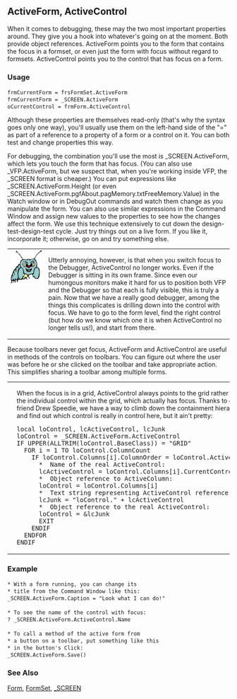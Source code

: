 ## ActiveForm, ActiveControl

When it comes to debugging, these may the two most important properties around. They give you a hook into whatever's going on at the moment. Both provide object references. ActiveForm points you to the form that contains the focus in a formset, or even just the form with focus without regard to formsets. ActiveControl points you to the control that has focus on a form.

### Usage

```foxpro
frmCurrentForm = frsFormSet.ActiveForm
frmCurrentForm = _SCREEN.ActiveForm
oCurrentControl = frmForm.ActiveControl
```

Although these properties are themselves read-only (that's why the syntax goes only one way), you'll usually use them on the left-hand side of the "=" as part of a reference to a property of a form or a control on it. You can both test and change properties this way.

For debugging, the combination you'll use the most is _SCREEN.ActiveForm, which lets you touch the form that has focus. (You can also use _VFP.ActiveForm, but we suspect that, when you're working inside VFP, the _SCREEN format is cheaper.) You can put expressions like _SCREEN.ActiveForm.Height (or even _SCREEN.ActiveForm.pgfAbout.pagMemory.txtFreeMemory.Value) in the Watch window or in DebugOut commands and watch them change as you manipulate the form. You can also use similar expressions in the Command Window and assign new values to the properties to see how the changes affect the form. We use this technique extensively to cut down the design-test-design-test cycle. Just try things out on a live form. If you like it, incorporate it; otherwise, go on and try something else.

<table>
<tr>
  <td width="17%" valign="top">
<img width="95" height="77" src="bug.gif">
  </td>
  <td width="83%">
  <p>Utterly annoying, however, is that when you switch focus to the Debugger, ActiveControl no longer works. Even if the Debugger is sitting in its own frame. Since even our humongous monitors make it hard for us to position both VFP and the Debugger so that each is fully visible, this is truly a pain. Now that we have a really good debugger, among the things this complicates is drilling down into the control with focus. We have to go to the form level, find the right control (but how do we know which one it is when ActiveControl no longer tells us!), and start from there.</p>
  </td>
 </tr>
</table>

Because toolbars never get focus, ActiveForm and ActiveControl are useful in methods of the controls on toolbars. You can figure out where the user was before he or she clicked on the toolbar and take appropriate action. This simplifies sharing a toolbar among multiple forms.

<table>
<tr>
  <td width="17%" valign="top">
<img width="94" height="94" src="Design.gif">
  </td>
  <td width="83%">
  <p>When the focus is in a grid, ActiveControl always points to the grid rather than to the individual control within the grid, which actually has focus. Thanks to our friend Drew Speedie, we have a way to climb down the containment hierarchy and find out which control is really in control here, but it ain't pretty:</p>
<pre>local loControl, lcActiveControl, lcJunk
loControl = _SCREEN.ActiveForm.ActiveControl
IF UPPER(ALLTRIM(loControl.BaseClass)) = &quot;GRID&quot;
  FOR i = 1 TO loControl.ColumnCount
    IF loControl.Columns[i].ColumnOrder = loControl.ActiveColumn
      *  Name of the real ActiveControl:
      lcActiveControl = loControl.Columns[i].CurrentControl
      *  Object reference to ActiveColumn:
      loControl = loControl.Columns[i]
      *  Text string representing ActiveControl reference:
      lcJunk = &quot;loControl.&quot; + lcActiveControl
      *  Object reference to the real ActiveControl:
      loControl = &amp;lcJunk
      EXIT
    ENDIF
  ENDFOR
ENDIF</pre>
  </td>
 </tr>
</table>

### Example

```foxpro
* With a form running, you can change its
* title from the Command Window like this:
_SCREEN.ActiveForm.Caption = "Look what I can do!"

* To see the name of the control with focus:
? _SCREEN.ActiveForm.ActiveControl.Name

* To call a method of the active form from
* a button on a toolbar, put something like this
* in the button's Click:
_SCREEN.ActiveForm.Save()
```
### See Also

[Form](s4g598.md), [FormSet](s4g598.md), [_SCREEN](s4g418.md)